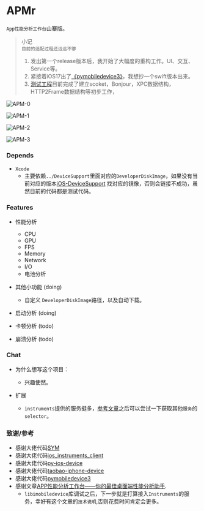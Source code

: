 # APMr
`App性能分析工作台`山寨版。
> 小记 \
> `目前的适配过程还远远不够`
> 1. 发出第一个release版本后，我开始了大幅度的重构工作。UI、交互、Service等。
> 2. 紧接着iOS17出了[《pymobiledevice3》](https://github.com/doronz88/pymobiledevice3)，我想抄一个swift版本出来。 
> 3. [测试工程](https://github.com/Ren-Qan/LibIMobileDevice-Debug)目前完成了建立scoket，Bonjour，XPC数据结构，HTTP2Frame数据结构等初步工作，


![APM-0](https://user-images.githubusercontent.com/17810210/224478734-e6fc7b99-6e29-47c3-b81b-bbe8b2938888.png)

![APM-1](https://user-images.githubusercontent.com/17810210/224478630-27057941-84be-40f9-9bb9-a8bdeb52006c.png)

![APM-2](https://user-images.githubusercontent.com/17810210/224478642-a9a1094e-c024-4907-ab9c-b96a2d9875e9.png)

![APM-3](https://user-images.githubusercontent.com/17810210/224478644-909dc46a-a57f-4582-a418-d2c356c360c3.png)

### Depends

- `Xcode` 
  - 主要依赖`../DeviceSupport`里面对应的`DeveloperDiskImage`，如果没有当前对应的版本[iOS-DeviceSupport](https://github.com/iGhibli/iOS-DeviceSupport) 找对应的镜像，否则会链接不成功，虽然目前的代码都是测试代码。

### Features

- 性能分析
  - CPU
  - GPU
  - FPS
  - Memory
  - Network
  - I/O
  - 电池分析

- 其他小功能 (doing)
  - 自定义 `DeveloperDiskImage`路径，以及自动下载。

- 启动分析 (doing)

- 卡顿分析 (todo)

- 崩溃分析 (todo)

### Chat

- 为什么想写这个项目：
  - 兴趣使然。

- 扩展
  - `instruments`提供的服务挺多，[参考文章](https://github.com/troybowman/dtxmsg/blob/master/slides.pdf)之后可以尝试一下获取其他`服务`的`selector`。

### 致谢/参考
- 感谢大佬代码[SYM](https://github.com/zqqf16/SYM)
- 感谢大佬代码[ios_instruments_client](https://github.com/troybowman/ios_instruments_client)
- 感谢大佬代码[py-ios-device](https://github.com/YueChen-C/py-ios-device)
- 感谢大佬代码[taobao-iphone-device](https://github.com/alibaba/taobao-iphone-device)
- 感谢大佬代码[pymobiledevice3](https://github.com/doronz88/pymobiledevice3)
- 感谢文章[APP性能分析工作台——你的最佳桌面端性能分析助手](https://juejin.cn/post/7052577178587758605).
  - `libimobiledevice`库调试之后，下一步就是打算接入`Instruments`的服务，幸好有这个文章的`技术说明`,否则花费时间肯定会更多。
